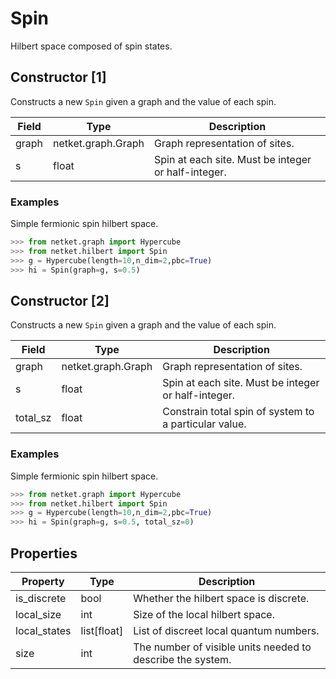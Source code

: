 # Spin
Hilbert space composed of spin states.
## Constructor [1]
Constructs a new ``Spin`` given a graph and the value of each spin.

|Field|       Type       |                    Description                    |
|-----|------------------|---------------------------------------------------|
|graph|netket.graph.Graph|Graph representation of sites.                     |
|s    |float             |Spin at each site. Must be integer or half-integer.|
### Examples
Simple fermionic spin hilbert space.

```python
>>> from netket.graph import Hypercube
>>> from netket.hilbert import Spin
>>> g = Hypercube(length=10,n_dim=2,pbc=True)
>>> hi = Spin(graph=g, s=0.5)
```

## Constructor [2]
Constructs a new ``Spin`` given a graph and the value of each spin.

| Field  |       Type       |                     Description                     |
|--------|------------------|-----------------------------------------------------|
|graph   |netket.graph.Graph|Graph representation of sites.                       |
|s       |float             |Spin at each site. Must be integer or half-integer.  |
|total_sz|float             |Constrain total spin of system to a particular value.|
### Examples
Simple fermionic spin hilbert space.

```python
>>> from netket.graph import Hypercube
>>> from netket.hilbert import Spin
>>> g = Hypercube(length=10,n_dim=2,pbc=True)
>>> hi = Spin(graph=g, s=0.5, total_sz=0)
```


## Properties
|  Property  |   Type    |                        Description                        |
|------------|-----------|-----------------------------------------------------------|
|is_discrete |bool       | Whether the hilbert space is discrete.                    |
|local_size  |int        | Size of the local hilbert space.                          |
|local_states|list[float]| List of discreet local quantum numbers.                   |
|size        |int        | The number of visible units needed to describe the system.|

